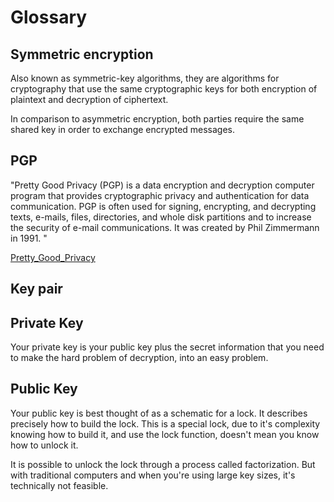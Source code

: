 # Glossary

## Symmetric encryption

Also known as symmetric-key algorithms, they are algorithms for cryptography that use the same cryptographic keys for both encryption of plaintext and decryption of ciphertext.

In comparison to asymmetric encryption, both parties require the same shared key in order to exchange encrypted messages.

## PGP


"Pretty Good Privacy (PGP) is a data encryption and decryption computer program that provides cryptographic privacy and authentication for data communication. PGP is often used for signing, encrypting, and decrypting texts, e-mails, files, directories, and whole disk partitions and to increase the security of e-mail communications. It was created by Phil Zimmermann in 1991. "

[Pretty_Good_Privacy](https://en.wikipedia.org/Pretty_Good_Privacy)

## Key pair



## Private Key

Your private key is your public key plus the secret information that you need to make the hard problem of decryption, into an easy problem.


## Public Key

Your public key is best thought of as a schematic for a lock. It describes precisely how to build the lock. This is a special lock, due to it's complexity knowing how to build it, and use the lock function, doesn't mean you know how to unlock it.

It is possible to unlock the lock through a process called factorization. But with traditional computers and when you're using large key sizes, it's technically not feasible.
